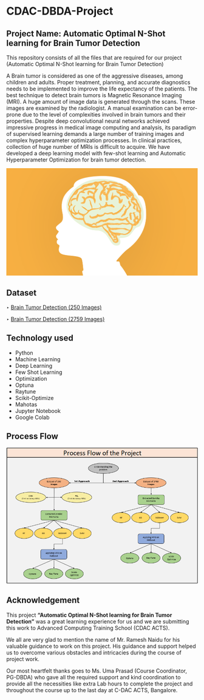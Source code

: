 # CDAC-DBDA-Project
## Project Name: Automatic Optimal N-Shot learning for Brain Tumor Detection
This repository consists of all the files that are required for our project (Automatic Optimal N-Shot learning for Brain Tumor Detection)

A Brain tumor is considered as one of the aggressive diseases, among children and adults. Proper treatment, planning, and accurate diagnostics needs to be implemented to improve the life expectancy of the patients. The best technique to detect brain tumors is Magnetic Resonance Imaging (MRI). A huge amount of image data is generated through the scans. These images are examined by the radiologist. A manual examination can be error-prone due to the level of complexities involved in brain tumors and their properties. Despite deep convolutional neural networks achieved impressive progress in medical image computing and analysis, its paradigm of supervised learning demands a large number of training images and complex hyperparameter optimization processes. In clinical practices, collection of huge number of MRIs is difficult to acquire. We have developed a deep learning model with few-shot learning and Automatic Hyperparameter Optimization for brain tumor detection.

<img src="https://raw.githubusercontent.com/SagarDhandare/CDAC-DBDA-Project/main/Images/bt0.png">

## Dataset
‣ [Brain Tumor Detection (250 Images)](https://www.kaggle.com/datasets/navoneel/brain-mri-images-for-brain-tumor-detection)

‣ [Brain Tumor Detection (2759 Images)](https://www.kaggle.com/datasets/abhranta/brain-tumor-detection-mri)

## Technology used
- Python
- Machine Learning
- Deep Learning
- Few Shot Learning
- Optimization
- Optuna
- Raytune
- Scikit-Optimize
- Mahotas
- Jupyter Notebook
- Google Colab


## Process Flow

<img src="https://raw.githubusercontent.com/SagarDhandare/CDAC-DBDA-Project/main/Images/Process%20flow.png">


## Acknowledgement

This project **“Automatic Optimal N-Shot learning for Brain Tumor Detection”** was a great learning experience for us and we are submitting this work to Advanced Computing Training School (CDAC ACTS).

We all are very glad to mention the name of Mr. Ramesh Naidu for his valuable guidance to work on this project. His guidance and support helped us to overcome various obstacles and intricacies during the course of project work.

Our most heartfelt thanks goes to Ms. Uma Prasad (Course Coordinator, PG-DBDA) who gave all the required support and kind coordination to provide all the necessities like extra Lab hours to complete the project and throughout the course up to the last day at C-DAC ACTS, Bangalore.

